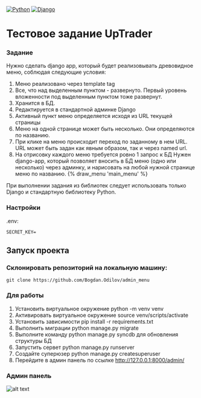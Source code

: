 [![Python](https://img.shields.io/badge/-Python-464646?style=flat-square&logo=Python)](https://www.python.org/)
[![Django](https://img.shields.io/badge/-Django-464646?style=flat-square&logo=Django)](https://www.djangoproject.com/)
# Тестовое задание UpTrader

### Задание

Нужно сделать django app, который будет реализовывать древовидное меню, соблюдая следующие условия:
1. Меню реализовано через template tag
2. Все, что над выделенным пунктом - развернуто. Первый уровень вложенности под выделенным пунктом тоже развернут.
3. Хранится в БД.
4. Редактируется в стандартной админке Django
5. Активный пункт меню определяется исходя из URL текущей страницы
6. Меню на одной странице может быть несколько. Они определяются по названию.
7. При клике на меню происходит переход по заданному в нем URL. URL может быть задан как явным образом, так и через named url.
8. На отрисовку каждого меню требуется ровно 1 запрос к БД
 Нужен django-app, который позволяет вносить в БД меню (одно или несколько) через админку, и нарисовать на любой нужной странице меню по названию.
 {% draw_menu 'main_menu' %}

При выполнении задания из библиотек следует использовать только Django и стандартную библиотеку Python.

### Настройки

.env:
```dotenv
SECRET_KEY= 
```
## Запуск проекта
### Склонировать репозиторий на локальную машину:
```
git clone https://github.com/Bogdan.Odilov/admin_menu
```
### Для работы
1. Установить виртуальное окружение python -m venv venv
2. Активировать виртуальное окружение source venv/scripts/activate
3. Установить зависимости pip install -r requirements.txt
4. Выполнить миграции python manage.py migrate
5. Выполните команду python manage.py syncdb для обновления структуры БД
6. Запустить сервет python manage.py runserver
7. Создайте суперюзер python manage.py createsuperuser
8. Перейдите в админ панель по ссылке http://127.0.0.1:8000/admin/

### Админ панель

![alt text](https://code-live.ru/media/upload/images/2013/07/27/django_mymenu_admin_1.png)
